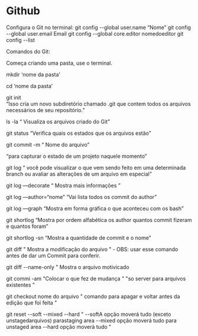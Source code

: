 # Github
Configura o Git no terminal:
git config --global user.name “Nome”
git config --global user.email Email
git config --global core.editor nomedoeditor
git config --list

Comandos do Git:

Começa criando uma pasta, use o terminal.

mkdir ‘nome da pasta’

cd ‘nome da pasta’

git init      
“Isso cria um novo subdiretório chamado .git que contem todos os arquivos necessários de seu repositório.”

ls -la 
“ Visualiza os arquivos criado do Git”

git status 
“Verifica quais os estados que os arquivos estão”

git commit -m “ Nome do arquivo” 

“para capturar o estado de um projeto naquele momento”

git log 
“ você pode visualizar o que vem sendo feito em uma determinada branch ou avaliar as alterações de um arquivo em especial”

git log —decorate
“ Mostra mais informações ” 

git log —author=“nome”
“Vai lista todos os commit do author”

git log —graph
“Mostra em forma gráfica o que aconteceu com os bash”

git shortlog 
“Mostra por ordem alfabética os author quantos commit fizeram e quantos foram”

git shortlog -sn
“Mostra a quantidade de commit e o nome”

git diff
" Mostra a modificação do arquivo " - OBS: usar esse comando antes de dar um Commit para conferir.

git diff --name-only
" Mostra o arquivo motivicado 

git commi -am "Colocar o que fez de mudança "
"so server para arquivos existentes "

git checkout nome do arquivo
" comando para apagar e voltar antes da edição que foi feita "

git reset --soft --mixed --hard
" --softA opção moverá tudo (exceto unstagedarquivos) parastaging area
  --mixed opção moverá tudo para unstaged area
  --hard opção moverà tudo "





